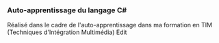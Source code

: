 ﻿### Auto-apprentissage du langage C#

Réalisé dans le cadre de l'auto-apprentissage dans ma formation en TIM (Techniques d'Intégration Multimédia) Edit
